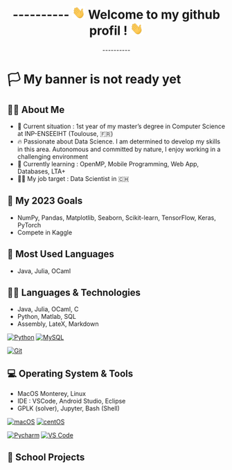 <div align="center">
<h1> ----------
<img src="https://raw.githubusercontent.com/pwu-dev/pwu-dev/master/wave.gif" width="30px" height="30px" /> 
  Welcome to my github profil !
<img src="https://raw.githubusercontent.com/pwu-dev/pwu-dev/master/wave.gif" width="30px" height="30px" />
</h1> ----------
</div>

# 🏳️ My banner is not ready yet


## 👨‍🎓 About Me
- 🏫 Current situation : 1st year of my master’s degree in Computer Science at INP-ENSEEIHT (Toulouse, 🇫🇷)
- 🔥 Passionate about Data Science. I am determined to develop my skills in this area. Autonomous and committed by nature, I enjoy working in a challenging environment
- 📖 Currently learning : OpenMP, Mobile Programming, Web App, Databases, LTA+
- 👨‍💼 My job target : Data Scientist in 🇨🇭 

## 🎯 My 2023 Goals 

- NumPy, Pandas, Matplotlib, Seaborn, Scikit-learn, TensorFlow, Keras, PyTorch
- Compete in Kaggle

## 💯 Most Used Languages

- Java, Julia, OCaml

## 👨‍💻 Languages & Technologies

- Java, Julia, OCaml, C
- Python, Matlab, SQL
- Assembly, LateX, Markdown

[![Python](https://img.shields.io/badge/-Python-3776AB?style=flat-square&logo=python&logoColor=ffffff)](https://www.python.org/)
[![MySQL](https://img.shields.io/badge/-MySQL-4479A1?style=flat-square&logo=MySQL&logoColor=ffffff)](https://www.mysql.com/)

[![Git](https://img.shields.io/badge/-Git-%23F05032?style=flat-square&logo=git&logoColor=%23ffffff)](https://git-scm.com/)

## 💻 Operating System & Tools

- MacOS Monterey, Linux
- IDE : VSCode, Android Studio, Eclipse
- GPLK (solver), Jupyter, Bash (Shell)

[![macOS](https://img.shields.io/badge/macOS-Mojave-292e33?style=flat-square&logo=apple&logoColor=ffffff)](https://www.apple.com/macos/mojave/)
[![centOS](https://img.shields.io/badge/CentOS-7.0-blue?style=flat-square&logo=CentOS&logoColor=262577)](https://www.centos.org/)

[![Pycharm](https://img.shields.io/badge/IDE-PyCharm-yellow?style=flat-square&logo=JetBrains)](https://www.jetbrains.com/pycharm/)
[![VS Code](https://img.shields.io/badge/IDE-VSCode-%23007ACC?style=flat-square&logo=Visual-studio-code)](https://code.visualstudio.com/)

## 🎒 School Projects 



